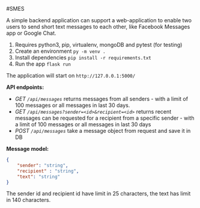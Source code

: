 #SMES

A simple backend application can support a web-application to enable two users to send short text messages 
to each other, like Facebook Messages app or Google Chat.

1. Requires python3, pip, virtualenv, mongoDB and pytest (for testing)
2. Create an environment `py -m venv .`
4. Install dependencies `pip install -r requirements.txt`
5. Run the app `flask run`

The application will start on `http://127.0.0.1:5000/`

**API endpoints:**

- _GET `/api/messages`_ returns messages from all senders - with a limit of 100 messages or all messages in last 30 days.
- _GET `/api/messages?sender=<id>&recipient=<id>`_ returns recent messages can be requested for a recipient 
   from a specific sender - with a limit of 100 messages or all messages in last 30 days
- _POST `/api/messages`_ take a message object from request and save it in DB

**Message model:**
```json
{
    "sender": "string", 
    "recipient" : "string",
    "text": "string"
}
```
The sender id and recipient id have limit in 25 characters, the text has limit in 140 characters.